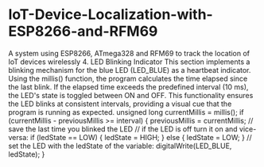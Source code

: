 # IoT-Device-Localization-with-ESP8266-and-RFM69
 A system using ESP8266, ATmega328 and RFM69 to track the location of IoT devices wirelessly
4. LED Blinking Indicator
This section implements a blinking mechanism for the blue LED (LED_BLUE) as a heartbeat indicator. Using the millis() function, the program calculates the time elapsed since the last blink. If the elapsed time exceeds the predefined interval (10 ms), the LED's state is toggled between ON and OFF. This functionality ensures the LED blinks at consistent intervals, providing a visual cue that the program is running as expected.
 unsigned long currentMillis = millis();
  if (currentMillis - previousMillis >= interval)
  {
    previousMillis = currentMillis; // save the last time you blinked the LED
    // if the LED is off turn it on and vice-versa:
    if (ledState == LOW) {
      ledState = HIGH;
    } else {
      ledState = LOW;
    }
    // set the LED with the ledState of the variable:
    digitalWrite(LED_BLUE, ledState);
  }
